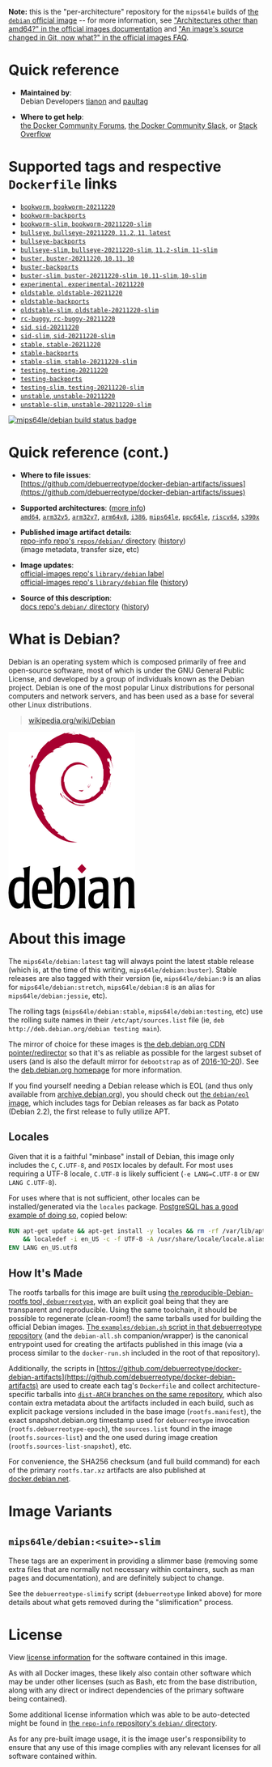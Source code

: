 <!--

********************************************************************************

WARNING:

    DO NOT EDIT "debian/README.md"

    IT IS AUTO-GENERATED

    (from the other files in "debian/" combined with a set of templates)

********************************************************************************

-->

**Note:** this is the "per-architecture" repository for the `mips64le` builds of [the `debian` official image](https://hub.docker.com/_/debian) -- for more information, see ["Architectures other than amd64?" in the official images documentation](https://github.com/docker-library/official-images#architectures-other-than-amd64) and ["An image's source changed in Git, now what?" in the official images FAQ](https://github.com/docker-library/faq#an-images-source-changed-in-git-now-what).

# Quick reference

-	**Maintained by**:  
	Debian Developers [tianon](https://qa.debian.org/developer.php?login=tianon) and [paultag](https://qa.debian.org/developer.php?login=paultag)

-	**Where to get help**:  
	[the Docker Community Forums](https://forums.docker.com/), [the Docker Community Slack](https://dockr.ly/slack), or [Stack Overflow](https://stackoverflow.com/search?tab=newest&q=docker)

# Supported tags and respective `Dockerfile` links

-	[`bookworm`, `bookworm-20211220`](https://github.com/debuerreotype/docker-debian-artifacts/blob/b8a544e85854ac6953983ed67d14dcb2c991f57b/bookworm/Dockerfile)
-	[`bookworm-backports`](https://github.com/debuerreotype/docker-debian-artifacts/blob/b8a544e85854ac6953983ed67d14dcb2c991f57b/bookworm/backports/Dockerfile)
-	[`bookworm-slim`, `bookworm-20211220-slim`](https://github.com/debuerreotype/docker-debian-artifacts/blob/b8a544e85854ac6953983ed67d14dcb2c991f57b/bookworm/slim/Dockerfile)
-	[`bullseye`, `bullseye-20211220`, `11.2`, `11`, `latest`](https://github.com/debuerreotype/docker-debian-artifacts/blob/b8a544e85854ac6953983ed67d14dcb2c991f57b/bullseye/Dockerfile)
-	[`bullseye-backports`](https://github.com/debuerreotype/docker-debian-artifacts/blob/b8a544e85854ac6953983ed67d14dcb2c991f57b/bullseye/backports/Dockerfile)
-	[`bullseye-slim`, `bullseye-20211220-slim`, `11.2-slim`, `11-slim`](https://github.com/debuerreotype/docker-debian-artifacts/blob/b8a544e85854ac6953983ed67d14dcb2c991f57b/bullseye/slim/Dockerfile)
-	[`buster`, `buster-20211220`, `10.11`, `10`](https://github.com/debuerreotype/docker-debian-artifacts/blob/b8a544e85854ac6953983ed67d14dcb2c991f57b/buster/Dockerfile)
-	[`buster-backports`](https://github.com/debuerreotype/docker-debian-artifacts/blob/b8a544e85854ac6953983ed67d14dcb2c991f57b/buster/backports/Dockerfile)
-	[`buster-slim`, `buster-20211220-slim`, `10.11-slim`, `10-slim`](https://github.com/debuerreotype/docker-debian-artifacts/blob/b8a544e85854ac6953983ed67d14dcb2c991f57b/buster/slim/Dockerfile)
-	[`experimental`, `experimental-20211220`](https://github.com/debuerreotype/docker-debian-artifacts/blob/b8a544e85854ac6953983ed67d14dcb2c991f57b/experimental/Dockerfile)
-	[`oldstable`, `oldstable-20211220`](https://github.com/debuerreotype/docker-debian-artifacts/blob/b8a544e85854ac6953983ed67d14dcb2c991f57b/oldstable/Dockerfile)
-	[`oldstable-backports`](https://github.com/debuerreotype/docker-debian-artifacts/blob/b8a544e85854ac6953983ed67d14dcb2c991f57b/oldstable/backports/Dockerfile)
-	[`oldstable-slim`, `oldstable-20211220-slim`](https://github.com/debuerreotype/docker-debian-artifacts/blob/b8a544e85854ac6953983ed67d14dcb2c991f57b/oldstable/slim/Dockerfile)
-	[`rc-buggy`, `rc-buggy-20211220`](https://github.com/debuerreotype/docker-debian-artifacts/blob/b8a544e85854ac6953983ed67d14dcb2c991f57b/rc-buggy/Dockerfile)
-	[`sid`, `sid-20211220`](https://github.com/debuerreotype/docker-debian-artifacts/blob/b8a544e85854ac6953983ed67d14dcb2c991f57b/sid/Dockerfile)
-	[`sid-slim`, `sid-20211220-slim`](https://github.com/debuerreotype/docker-debian-artifacts/blob/b8a544e85854ac6953983ed67d14dcb2c991f57b/sid/slim/Dockerfile)
-	[`stable`, `stable-20211220`](https://github.com/debuerreotype/docker-debian-artifacts/blob/b8a544e85854ac6953983ed67d14dcb2c991f57b/stable/Dockerfile)
-	[`stable-backports`](https://github.com/debuerreotype/docker-debian-artifacts/blob/b8a544e85854ac6953983ed67d14dcb2c991f57b/stable/backports/Dockerfile)
-	[`stable-slim`, `stable-20211220-slim`](https://github.com/debuerreotype/docker-debian-artifacts/blob/b8a544e85854ac6953983ed67d14dcb2c991f57b/stable/slim/Dockerfile)
-	[`testing`, `testing-20211220`](https://github.com/debuerreotype/docker-debian-artifacts/blob/b8a544e85854ac6953983ed67d14dcb2c991f57b/testing/Dockerfile)
-	[`testing-backports`](https://github.com/debuerreotype/docker-debian-artifacts/blob/b8a544e85854ac6953983ed67d14dcb2c991f57b/testing/backports/Dockerfile)
-	[`testing-slim`, `testing-20211220-slim`](https://github.com/debuerreotype/docker-debian-artifacts/blob/b8a544e85854ac6953983ed67d14dcb2c991f57b/testing/slim/Dockerfile)
-	[`unstable`, `unstable-20211220`](https://github.com/debuerreotype/docker-debian-artifacts/blob/b8a544e85854ac6953983ed67d14dcb2c991f57b/unstable/Dockerfile)
-	[`unstable-slim`, `unstable-20211220-slim`](https://github.com/debuerreotype/docker-debian-artifacts/blob/b8a544e85854ac6953983ed67d14dcb2c991f57b/unstable/slim/Dockerfile)

[![mips64le/debian build status badge](https://img.shields.io/jenkins/s/https/doi-janky.infosiftr.net/job/multiarch/job/mips64le/job/debian.svg?label=mips64le/debian%20%20build%20job)](https://doi-janky.infosiftr.net/job/multiarch/job/mips64le/job/debian/)

# Quick reference (cont.)

-	**Where to file issues**:  
	[https://github.com/debuerreotype/docker-debian-artifacts/issues](https://github.com/debuerreotype/docker-debian-artifacts/issues)

-	**Supported architectures**: ([more info](https://github.com/docker-library/official-images#architectures-other-than-amd64))  
	[`amd64`](https://hub.docker.com/r/amd64/debian/), [`arm32v5`](https://hub.docker.com/r/arm32v5/debian/), [`arm32v7`](https://hub.docker.com/r/arm32v7/debian/), [`arm64v8`](https://hub.docker.com/r/arm64v8/debian/), [`i386`](https://hub.docker.com/r/i386/debian/), [`mips64le`](https://hub.docker.com/r/mips64le/debian/), [`ppc64le`](https://hub.docker.com/r/ppc64le/debian/), [`riscv64`](https://hub.docker.com/r/riscv64/debian/), [`s390x`](https://hub.docker.com/r/s390x/debian/)

-	**Published image artifact details**:  
	[repo-info repo's `repos/debian/` directory](https://github.com/docker-library/repo-info/blob/master/repos/debian) ([history](https://github.com/docker-library/repo-info/commits/master/repos/debian))  
	(image metadata, transfer size, etc)

-	**Image updates**:  
	[official-images repo's `library/debian` label](https://github.com/docker-library/official-images/issues?q=label%3Alibrary%2Fdebian)  
	[official-images repo's `library/debian` file](https://github.com/docker-library/official-images/blob/master/library/debian) ([history](https://github.com/docker-library/official-images/commits/master/library/debian))

-	**Source of this description**:  
	[docs repo's `debian/` directory](https://github.com/docker-library/docs/tree/master/debian) ([history](https://github.com/docker-library/docs/commits/master/debian))

# What is Debian?

Debian is an operating system which is composed primarily of free and open-source software, most of which is under the GNU General Public License, and developed by a group of individuals known as the Debian project. Debian is one of the most popular Linux distributions for personal computers and network servers, and has been used as a base for several other Linux distributions.

> [wikipedia.org/wiki/Debian](https://en.wikipedia.org/wiki/Debian)

![logo](https://raw.githubusercontent.com/docker-library/docs/b449be7df57e9ed9086bb5821bfb5d6cdc5d67a4/debian/logo.png)

# About this image

The `mips64le/debian:latest` tag will always point the latest stable release (which is, at the time of this writing, `mips64le/debian:buster`). Stable releases are also tagged with their version (ie, `mips64le/debian:9` is an alias for `mips64le/debian:stretch`, `mips64le/debian:8` is an alias for `mips64le/debian:jessie`, etc).

The rolling tags (`mips64le/debian:stable`, `mips64le/debian:testing`, etc) use the rolling suite names in their `/etc/apt/sources.list` file (ie, `deb http://deb.debian.org/debian testing main`).

The mirror of choice for these images is [the deb.debian.org CDN pointer/redirector](https://deb.debian.org) so that it's as reliable as possible for the largest subset of users (and is also the default mirror for `debootstrap` as of [2016-10-20](https://anonscm.debian.org/cgit/d-i/debootstrap.git/commit/?id=9e8bc60ad1ccf3a25ce7890526b70059f3e770de)). See the [deb.debian.org homepage](https://deb.debian.org) for more information.

If you find yourself needing a Debian release which is EOL (and thus only available from [archive.debian.org](http://archive.debian.org)), you should check out [the `debian/eol` image](https://hub.docker.com/r/debian/eol/), which includes tags for Debian releases as far back as Potato (Debian 2.2), the first release to fully utilize APT.

## Locales

Given that it is a faithful "minbase" install of Debian, this image only includes the `C`, `C.UTF-8`, and `POSIX` locales by default. For most uses requiring a UTF-8 locale, `C.UTF-8` is likely sufficient (`-e LANG=C.UTF-8` or `ENV LANG C.UTF-8`).

For uses where that is not sufficient, other locales can be installed/generated via the `locales` package. [PostgreSQL has a good example of doing so](https://github.com/docker-library/postgres/blob/69bc540ecfffecce72d49fa7e4a46680350037f9/9.6/Dockerfile#L21-L24), copied below:

```dockerfile
RUN apt-get update && apt-get install -y locales && rm -rf /var/lib/apt/lists/* \
	&& localedef -i en_US -c -f UTF-8 -A /usr/share/locale/locale.alias en_US.UTF-8
ENV LANG en_US.utf8
```

## How It's Made

The rootfs tarballs for this image are built using [the reproducible-Debian-rootfs tool, `debuerreotype`](https://github.com/debuerreotype/debuerreotype), with an explicit goal being that they are transparent and reproducible. Using the same toolchain, it should be possible to regenerate (clean-room!) the same tarballs used for building the official Debian images. [The `examples/debian.sh` script in that debuerreotype repository](https://github.com/debuerreotype/debuerreotype/blob/master/examples/debian.sh) (and the `debian-all.sh` companion/wrapper) is the canonical entrypoint used for creating the artifacts published in this image (via a process similar to the `docker-run.sh` included in the root of that repository).

Additionally, the scripts in [https://github.com/debuerreotype/docker-debian-artifacts](https://github.com/debuerreotype/docker-debian-artifacts) are used to create each tag's `Dockerfile` and collect architecture-specific tarballs into [`dist-ARCH` branches on the same repository](https://github.com/debuerreotype/docker-debian-artifacts/branches), which also contain extra metadata about the artifacts included in each build, such as explicit package versions included in the base image (`rootfs.manifest`), the exact snapshot.debian.org timestamp used for `debuerreotype` invocation (`rootfs.debuerreotype-epoch`), the `sources.list` found in the image (`rootfs.sources-list`) and the one used during image creation (`rootfs.sources-list-snapshot`), etc.

For convenience, the SHA256 checksum (and full build command) for each of the primary `rootfs.tar.xz` artifacts are also published at [docker.debian.net](https://docker.debian.net/).

# Image Variants

## `mips64le/debian:<suite>-slim`

These tags are an experiment in providing a slimmer base (removing some extra files that are normally not necessary within containers, such as man pages and documentation), and are definitely subject to change.

See the `debuerreotype-slimify` script (`debuerreotype` linked above) for more details about what gets removed during the "slimification" process.

# License

View [license information](https://www.debian.org/social_contract#guidelines) for the software contained in this image.

As with all Docker images, these likely also contain other software which may be under other licenses (such as Bash, etc from the base distribution, along with any direct or indirect dependencies of the primary software being contained).

Some additional license information which was able to be auto-detected might be found in [the `repo-info` repository's `debian/` directory](https://github.com/docker-library/repo-info/tree/master/repos/debian).

As for any pre-built image usage, it is the image user's responsibility to ensure that any use of this image complies with any relevant licenses for all software contained within.
